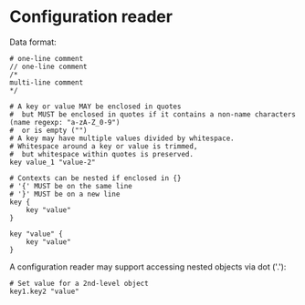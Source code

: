 # Configuration reader

Data format:

	# one-line comment
	// one-line comment
	/*
	multi-line comment
	*/

	# A key or value MAY be enclosed in quotes
	#  but MUST be enclosed in quotes if it contains a non-name characters (name regexp: "a-zA-Z_0-9")
	#  or is empty ("")
	# A key may have multiple values divided by whitespace.
	# Whitespace around a key or value is trimmed,
	#  but whitespace within quotes is preserved.
	key value_1 "value-2"

	# Contexts can be nested if enclosed in {}
	# '{' MUST be on the same line
	# '}' MUST be on a new line
	key {
		key "value"
	}

	key "value" {
		key "value"
	}

A configuration reader may support accessing nested objects via dot ('.'):

	# Set value for a 2nd-level object
	key1.key2 "value"
